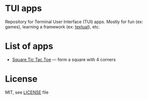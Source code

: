 # TUI apps

Repository for Terminal User Interface (TUI) apps. Mostly for fun (ex: games), learning a framework (ex: [textual](https://textual.textualize.io/)), etc.

# List of apps

* [Square Tic Tac Toe](./SquareTicTacToe) — form a square with 4 corners

# License

MIT, see [LICENSE](./LICENSE) file

